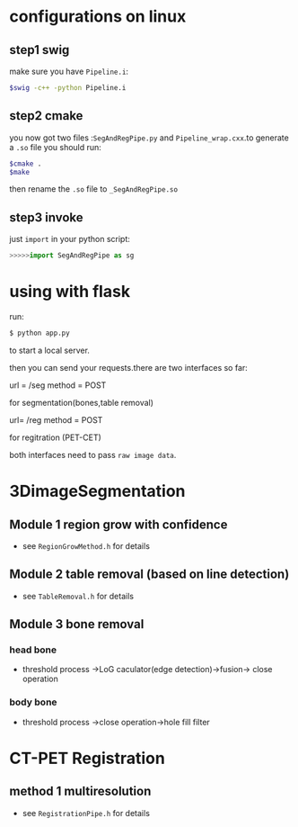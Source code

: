 # configurations on linux
## step1 swig 
make sure you have `Pipeline.i`:
```sh
$swig -c++ -python Pipeline.i
```
## step2 cmake
you now got two files :`SegAndRegPipe.py` and `Pipeline_wrap.cxx`.to generate a `.so` file you should run:
```sh
$cmake .
$make
```
then rename the `.so` file to `_SegAndRegPipe.so`
## step3 invoke
just `import` in your python script:
```python
>>>>>import SegAndRegPipe as sg
```
# using with flask 
run:
```sh
$ python app.py 
```
to start a local server.

then you can send your requests.there are two interfaces so far:

url = /seg method = POST

for segmentation(bones,table removal)

url= /reg method = POST

for regitration (PET-CET)

both interfaces need to pass `raw image data`.

# 3DimageSegmentation
## Module 1 region grow with confidence
* see `RegionGrowMethod.h` for details
## Module 2 table removal (based on line detection)
* see `TableRemoval.h` for details
## Module 3 bone removal 
### head bone
* threshold process ->LoG caculator(edge detection)->fusion-> close operation
### body bone
* threshold process ->close operation->hole fill filter
# CT-PET Registration
## method 1 multiresolution
* see `RegistrationPipe.h` for details
